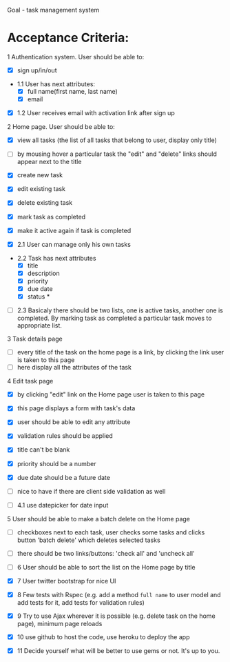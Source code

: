 Goal - task management system

Acceptance Criteria:
====================

1 Authentication system. User should be able to:
  - [x] sign up/in/out

  - 1.1 User has next attributes:
    - [x] full name(first name, last name)
    - [x] email

  - [x] 1.2 User receives email with activation link after sign up

2 Home page. User should be able to:
  - [x] view all tasks (the list of all tasks that belong to user, display only title)
  - [ ] by mousing hover a particular task the "edit" and "delete" links should appear next to the title
  - [x] create new task
  - [x] edit existing task
  - [x] delete existing task
  - [x] mark task as completed
  - [x] make it active again if task is completed

  - [x] 2.1 User can manage only his own tasks

  - 2.2 Task has next attributes
    - [x] title
    - [x] description
    - [x] priority
    - [x] due date
    - [x] status *

  - [ ] 2.3 Basicaly there should be two lists, one is active tasks, another one is completed. By marking task as completed a particular task moves to appropriate list.

3 Task details page
   - [ ]  every title of the task on the home page is a link, by clicking the link user is taken to this page
   - [ ]  here display all the attributes of the task

4 Edit task page
  - [x]  by clicking "edit" link on the Home page user is taken to this page
  - [x]  this page displays a form with task's data
  - [x]  user should be able to edit any attribute
  - [x]  validation rules should be applied
  - [x] title can't be blank
  - [x] priority should be a number
  - [x] due date should be a future date
  - [ ] nice to have if there are client side validation as well

  - [ ] 4.1 use datepicker for date input

5 User should be able to make a batch delete on the Home page
  - [ ] checkboxes next to each task, user checks some tasks and clicks button 'batch delete' which deletes selected tasks
  - [ ] there should be two links/buttons: 'check all' and 'uncheck all'

- [ ] 6 User should be able to sort the list on the Home page by title

- [x] 7 User twitter bootstrap for nice UI

- [x] 8 Few tests with Rspec (e.g. add a method `full name` to user model and add tests for it, add tests for validation rules)

- [x] 9 Try to use Ajax wherever it is possible (e.g. delete task on the home page), minimum page reloads

- [x] 10 use github to host the code, use heroku to deploy the app

- [x] 11 Decide yourself what will be better to use gems or not. It's up to you.
